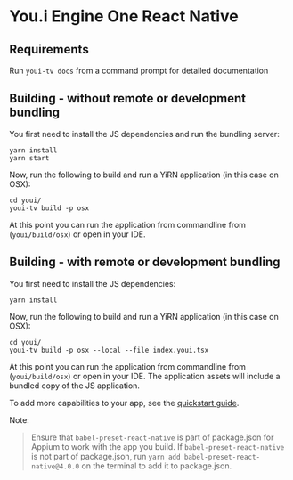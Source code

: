 # You.i Engine One React Native

## Requirements

Run `youi-tv docs` from a command prompt for detailed documentation

## Building - without remote or development bundling

You first need to install the JS dependencies and run the bundling server:

	yarn install
	yarn start

Now, run the following to build and run a YiRN application (in this case on OSX):

	cd youi/
	youi-tv build -p osx
	
At this point you can run the application from commandline from (`youi/build/osx`) or open in your IDE.



## Building - with remote or development bundling

You first need to install the JS dependencies:

	yarn install

Now, run the following to build and run a YiRN application (in this case on OSX):

	cd youi/
	youi-tv build -p osx --local --file index.youi.tsx
	
At this point you can run the application from commandline from (`youi/build/osx`) or open in your IDE. The application assets will include a bundled copy of the JS application.

To add more capabilities to your app, see the [quickstart guide](https://developer.youi.tv/latest/quickstart/your-first-app/).

Note:
> Ensure that `babel-preset-react-native` is part of package.json for Appium to work with the app you build. If `babel-preset-react-native` is not part of package.json, run `yarn add babel-preset-react-native@4.0.0` on the terminal to add it to package.json.
